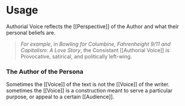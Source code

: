 # Usage
Authorial Voice reflects the [[Perspective]] of the Author and what their personal beliefs are.

>*For example*, in *Bowling for Columbine, Fahrenheight 9/11 and Capitalism: A Love Story*, the Consistant [[Authorial Voice]] is Provocative, satirical, and politically left-wing.

### The Author of the Persona
Sometimes the [[Voice]] of the text is not the [[Voice]] of the writer. sometimes the [[Voice]] is a construction meant to serve a particular purpose, or appeal to a certain [[Audience]].


